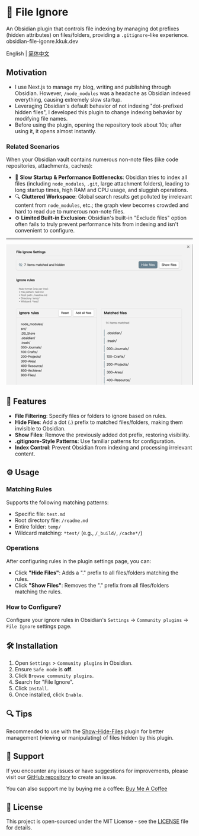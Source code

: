 # 📁 File Ignore

An Obsidian plugin that controls file indexing by managing dot prefixes (hidden attributes) on files/folders, providing a `.gitignore`-like experience.
obsidian-file-igonre.kkuk.dev

English | [简体中文](README-zh.md)

## Motivation

- I use Next.js to manage my blog, writing and publishing through Obsidian. However, `/node_modules` was a headache as Obsidian indexed everything, causing extremely slow startup.
- Leveraging Obsidian's default behavior of not indexing "dot-prefixed hidden files", I developed this plugin to change indexing behavior by modifying file names.
- Before using the plugin, opening the repository took about 10s; after using it, it opens almost instantly.

### Related Scenarios

When your Obsidian vault contains numerous non-note files (like code repositories, attachments, caches):

*   🐢 **Slow Startup & Performance Bottlenecks**: Obsidian tries to index all files (including `node_modules`, `.git`, large attachment folders), leading to long startup times, high RAM and CPU usage, and sluggish operations.
*   🔍 **Cluttered Workspace**: Global search results get polluted by irrelevant content from `node_modules`, etc.; the graph view becomes crowded and hard to read due to numerous non-note files.
*   ⚙️ **Limited Built-in Exclusion**: Obsidian's built-in "Exclude files" option often fails to truly prevent performance hits from indexing and isn't convenient to configure.

---

![Settings Page](setting.png)

## 🚀 Features

*   **File Filtering**: Specify files or folders to ignore based on rules.
*   **Hide Files**: Add a dot (.) prefix to matched files/folders, making them invisible to Obsidian.
*   **Show Files**: Remove the previously added dot prefix, restoring visibility.
*   **.gitignore-Style Patterns**: Use familiar patterns for configuration.
*   **Index Control**: Prevent Obsidian from indexing and processing irrelevant content.

## ⚙️ Usage

### Matching Rules

Supports the following matching patterns:

- Specific file: `test.md`
- Root directory file: `/readme.md`
- Entire folder: `temp/`
- Wildcard matching: `*test/` (e.g., `/_build/`, `/cache*/`)

### Operations

After configuring rules in the plugin settings page, you can:

- Click **"Hide Files"**: Adds a "." prefix to all files/folders matching the rules.
- Click **"Show Files"**: Removes the "." prefix from all files/folders matching the rules.

### How to Configure?
Configure your ignore rules in Obsidian's `Settings` -> `Community plugins` -> `File Ignore` settings page.

## 🛠️ Installation

1.  Open `Settings` > `Community plugins` in Obsidian.
2.  Ensure `Safe mode` is **off**.
3.  Click `Browse community plugins`.
4.  Search for "File Ignore".
5.  Click `Install`.
6.  Once installed, click `Enable`.

## 🔍 Tips

Recommended to use with the [Show-Hide-Files](https://github.com/polyipseity/obsidian-show-hidden-files) plugin for better management (viewing or manipulating) of files hidden by this plugin.

## 🤝 Support

If you encounter any issues or have suggestions for improvements, please visit our [GitHub repository](https://github.com/feng6611/file-ignore) to create an issue.

You can also support me by buying me a coffee: [Buy Me A Coffee](https://buymeacoffee.com/RDzWpfRwLU)

## 📄 License

This project is open-sourced under the MIT License - see the [LICENSE](LICENSE) file for details.
